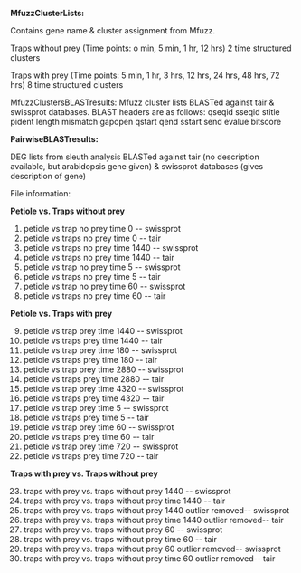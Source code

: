**MfuzzClusterLists:**

Contains gene name & cluster assignment from Mfuzz.

Traps without prey (Time points: o min, 5 min, 1 hr, 12 hrs)
2 time structured clusters

Traps with prey (Time points: 5 min, 1 hr, 3 hrs, 12 hrs, 24 hrs, 48 hrs, 72 hrs)
8 time structured clusters


MfuzzClustersBLASTresults:
Mfuzz cluster lists BLASTed against tair & swissprot databases. BLAST headers are as follows:
qseqid 
sseqid 
stitle 
pident 
length 
mismatch 
gapopen 
qstart 
qend 
sstart 
send 
evalue 
bitscore

**PairwiseBLASTresults:**

DEG lists from sleuth analysis BLASTed against tair (no description available, but arabidopsis gene given) & swissprot databases (gives description of gene)

File information:

**Petiole vs. Traps without prey**

1. petiole vs trap no prey time 0 -- swissprot 
2. petiole vs traps no prey time 0 -- tair
3. petiole vs traps no prey time 1440 -- swissprot 
4. petiole vs traps no prey time 1440 -- tair
5. petiole vs trap no prey time 5 -- swissprot 
6. petiole vs traps no prey time 5 -- tair
7. petiole vs trap no prey time 60 -- swissprot 
8. petiole vs traps no prey time 60 -- tair

**Petiole vs. Traps with prey**

9. petiole vs trap prey time 1440 -- swissprot 
10. petiole vs traps prey time 1440 -- tair
11. petiole vs trap prey time 180 -- swissprot 
12. petiole vs traps prey time 180 -- tair
13. petiole vs trap prey time 2880 -- swissprot 
14. petiole vs traps prey time 2880 -- tair
15. petiole vs trap prey time 4320 -- swissprot 
16. petiole vs traps prey time 4320 -- tair
17. petiole vs trap prey time 5 -- swissprot 
18. petiole vs traps prey time 5 -- tair
19. petiole vs trap prey time 60 -- swissprot 
20. petiole vs traps prey time 60 -- tair
21. petiole vs trap prey time 720 -- swissprot 
22. petiole vs traps prey time 720 -- tair

**Traps with prey vs. Traps without prey**

23. traps with prey vs. traps without prey 1440 -- swissprot 
24. traps with prey vs. traps without prey time 1440 -- tair
25. traps with prey vs. traps without prey 1440 outlier removed-- swissprot 
26. traps with prey vs. traps without prey time 1440 outlier removed-- tair
27. traps with prey vs. traps without prey 60 -- swissprot 
28. traps with prey vs. traps without prey time 60 -- tair
29. traps with prey vs. traps without prey 60 outlier removed-- swissprot 
30. traps with prey vs. traps without prey time 60 outlier removed-- tair
